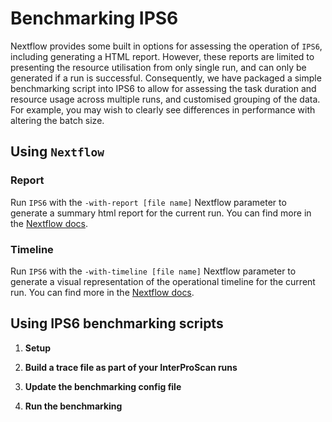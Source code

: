 # Benchmarking IPS6

Nextflow provides some built in options for assessing the operation of `IPS6`, including generating a HTML report. However, these reports are limited to presenting the resource utilisation from only single run, and can only be generated if a run is successful. Consequently, we have packaged a simple benchmarking script into IPS6 to allow for assessing the task duration and resource usage across multiple runs, and customised grouping of the data. For example, you may wish to clearly see differences in performance with altering the batch size. 

## Using `Nextflow`

### Report

Run `IPS6` with the `-with-report [file name]` Nextflow parameter to generate a summary html report for the current run. You can find more in the [Nextflow docs](https://www.nextflow.io/docs/latest/tracing.html#execution-report).

### Timeline

Run `IPS6` with the `-with-timeline [file name]` Nextflow parameter to generate a visual representation of the operational timeline for the current run. You can find more in the [Nextflow docs](https://www.nextflow.io/docs/latest/tracing.html#timeline-report).

## Using IPS6 benchmarking scripts

1. **Setup**

2. **Build a trace file as part of your InterProScan runs**

3. **Update the benchmarking config file**

4. **Run the benchmarking**

